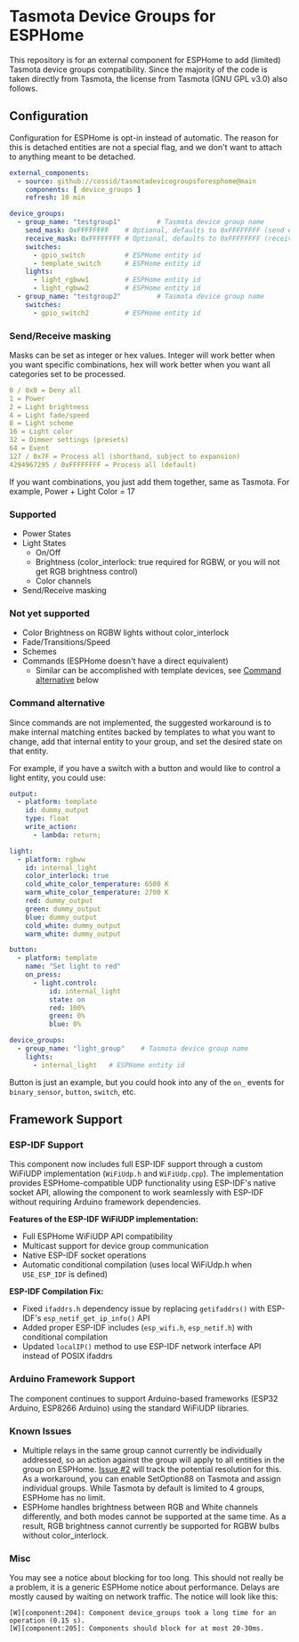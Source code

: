 # Tasmota Device Groups for ESPHome

This repository is for an external component for ESPHome to add (limited) Tasmota device groups compatibility.  Since the majority of the code is taken directly from Tasmota, the license from Tasmota (GNU GPL v3.0) also follows.

## Configuration

Configuration for ESPHome is opt-in instead of automatic.  The reason for this is detached entities are not a special flag, and we don't want to attach to anything meant to be detached.

```yaml
external_components:
  - source: github://cossid/tasmotadevicegroupsforesphome@main
    components: [ device_groups ]
    refresh: 10 min

device_groups:
  - group_name: "testgroup1"         # Tasmota device group name
    send_mask: 0xFFFFFFFF    # Optional, defaults to 0xFFFFFFFF (send everything).  Can be integer or hex
    receive_mask: 0xFFFFFFFF # Optional, defaults to 0xFFFFFFFF (receive everything).  Can be integer or hex
    switches:
      - gpio_switch          # ESPHome entity id
      - template_switch      # ESPHome entity id
    lights:
      - light_rgbww1         # ESPHome entity id
      - light_rgbww2         # ESPHome entity id
  - group_name: "testgroup2"         # Tasmota device group name
    switches:
      - gpio_switch2         # ESPHome entity id
```

### Send/Receive masking

Masks can be set as integer or hex values.  Integer will work better when you want specific combinations, hex will work better when you want all categories set to be processed.

```yaml
0 / 0x0 = Deny all
1 = Power
2 = Light brightness
4 = Light fade/speed
8 = Light scheme
16 = Light color
32 = Dimmer settings (presets)
64 = Event
127 / 0x7F = Process all (shorthand, subject to expansion)
4294967295 / 0xFFFFFFFF = Process all (default)
```

If you want combinations, you just add them together, same as Tasmota.  For example, Power + Light Color = 17

### Supported

* Power States
* Light States
  * On/Off
  * Brightness (color_interlock: true required for RGBW, or you will not get RGB brightness control)
  * Color channels
* Send/Receive masking

### Not yet supported

* Color Brightness on RGBW lights without color_interlock
* Fade/Transitions/Speed
* Schemes
* Commands (ESPHome doesn't have a direct equivalent)
  * Similar can be accomplished with template devices, see [Command alternative](#command-alternative) below

### Command alternative

Since commands are not implemented, the suggested workaround is to make internal matching entites backed by templates to what you want to change, add that internal entity to your group, and set the desired state on that entity.

For example, if you have a switch with a button and would like to control a light entity, you could use:

```yaml
output:
  - platform: template
    id: dummy_output
    type: float
    write_action:
      - lambda: return;

light:
  - platform: rgbww
    id: internal_light
    color_interlock: true
    cold_white_color_temperature: 6500 K
    warm_white_color_temperature: 2700 K
    red: dummy_output
    green: dummy_output
    blue: dummy_output
    cold_white: dummy_output
    warm_white: dummy_output

button:
  - platform: template
    name: "Set light to red"
    on_press:
      - light.control:
          id: internal_light
          state: on
          red: 100%
          green: 0%
          blue: 0%

device_groups:
  - group_name: "light_group"    # Tasmota device group name
    lights:
      - internal_light   # ESPHome entity id
```

Button is just an example, but you could hook into any of the `on_` events for `binary_sensor`, `button`, `switch`, etc.

## Framework Support

### ESP-IDF Support

This component now includes full ESP-IDF support through a custom WiFiUDP implementation (`WiFiUdp.h` and `WiFiUdp.cpp`). The implementation provides ESPHome-compatible UDP functionality using ESP-IDF's native socket API, allowing the component to work seamlessly with ESP-IDF without requiring Arduino framework dependencies.

**Features of the ESP-IDF WiFiUDP implementation:**
- Full ESPHome WiFiUDP API compatibility
- Multicast support for device group communication
- Native ESP-IDF socket operations
- Automatic conditional compilation (uses local WiFiUdp.h when `USE_ESP_IDF` is defined)

**ESP-IDF Compilation Fix:**
- Fixed `ifaddrs.h` dependency issue by replacing `getifaddrs()` with ESP-IDF's `esp_netif_get_ip_info()` API
- Added proper ESP-IDF includes (`esp_wifi.h`, `esp_netif.h`) with conditional compilation
- Updated `localIP()` method to use ESP-IDF network interface API instead of POSIX ifaddrs

### Arduino Framework Support

The component continues to support Arduino-based frameworks (ESP32 Arduino, ESP8266 Arduino) using the standard WiFiUDP libraries.

### Known Issues

* Multiple relays in the same group cannot currently be individually addressed, so an action against the group will apply to all entities in the group on ESPHome.  [Issue #2](https://github.com/Cossid/TasmotaDeviceGroupsForESPHome/issues/2) will track the potential resolution for this.  As a workaround, you can enable SetOption88 on Tasmota and assign individual groups.  While Tasmota by default is limited to 4 groups, ESPHome has no limit.
* ESPHome handles brightness between RGB and White channels differently, and both modes cannot be supported at the same time.  As a result, RGB brightness cannot currently be supported for RGBW bulbs without color_interlock.

### Misc

You may see a notice about blocking for too long.  This should not really be a problem, it is a generic ESPHome notice about performance.  Delays are mostly caused by waiting on network traffic.  The notice will look like this:

```text
[W][component:204]: Component device_groups took a long time for an operation (0.15 s).
[W][component:205]: Components should block for at most 20-30ms.
```
